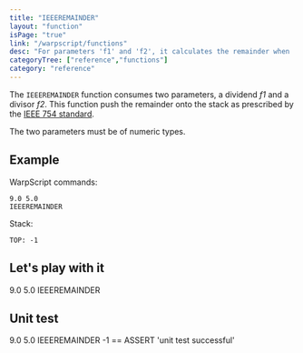 ```yaml
---
title: "IEEEREMAINDER"
layout: "function"
isPage: "true"
link: "/warpscript/functions"
desc: "For parameters 'f1' and 'f2', it calculates the remainder when 'f1' is divided by 'f2"
categoryTree: ["reference","functions"]
category: "reference"
---
```

 
 

The `IEEEREMAINDER` function consumes two parameters, a dividend *f1* and a divisor *f2*.
This function push the remainder onto the stack as prescribed by the [IEEE 754 standard](https://en.wikipedia.org/wiki/IEEE_754-1985).

The two parameters must be of numeric types.

## Example ##

WarpScript commands:

    9.0 5.0
    IEEEREMAINDER

Stack: 

    TOP: -1

## Let's play with it ##

<warp10-warpscript-widget>9.0 5.0
IEEEREMAINDER
</warp10-warpscript-widget>    


## Unit test ##

<warp10-warpscript-widget>9.0 5.0
IEEEREMAINDER 
-1 == ASSERT
'unit test successful'
</warp10-warpscript-widget>        
